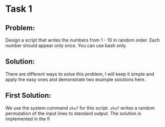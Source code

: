 Task 1
=====

Problem:
----

Design a script that writes the numbers from 1 - 10 in random order. Each number should appear only once. You can use bash only.

Solution:
----


There are different ways to solve this problem, I will keep it simple and apply the easy ones and demonstrate two example solutions here.

First Solution:
----

We use the system command  `shuf` for this script. `shuf` writes a random permutation of the input lines to standard output.  The solution is implemented in the fi
